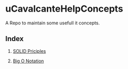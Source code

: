 # uCavalcanteHelpConcepts
A Repo to maintain some usefull it concepts.

## Index

1. [SOLID Priciples](./SolidPrinciples/SolidPrinciples.md)

1. [Big O Notation](./bigONotation/bigONotation.md)